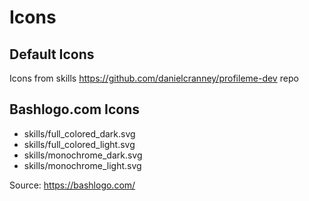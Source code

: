 # Icons


## Default Icons

Icons from skills https://github.com/danielcranney/profileme-dev repo

## Bashlogo.com Icons

- skills/full_colored_dark.svg
- skills/full_colored_light.svg
- skills/monochrome_dark.svg
- skills/monochrome_light.svg

Source: https://bashlogo.com/